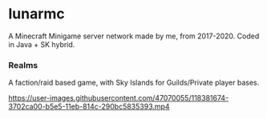 # lunarmc
A Minecraft Minigame server network made by me, from 2017-2020.
Coded in Java + SK hybrid.

### Realms 
A faction/raid based game, with Sky Islands for Guilds/Private player bases.

https://user-images.githubusercontent.com/47070055/118381674-3702ca00-b5e5-11eb-814c-290bc5835393.mp4

